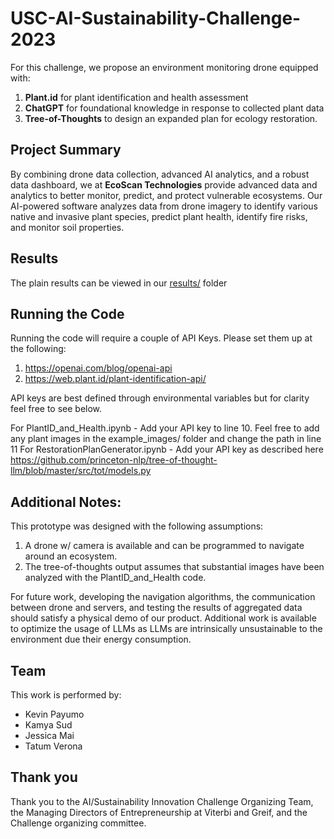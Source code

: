# USC-AI-Sustainability-Challenge-2023

For this challenge, we propose an environment monitoring drone equipped with:
1. **Plant.id** for plant identification and health assessment
2. **ChatGPT** for foundational knowledge in response to collected plant data
3. **Tree-of-Thoughts** to design an expanded plan for ecology restoration.

## Project Summary
By combining drone data collection, advanced AI analytics, and a robust data dashboard, we at **EcoScan Technologies** provide advanced data and analytics to better monitor, predict, and protect vulnerable ecosystems. Our AI-powered software analyzes data from drone imagery to identify various native and invasive plant species, predict plant health, identify fire risks, and monitor soil properties.

## Results
The plain results can be viewed in our [results/](results/) folder

## Running the Code
Running the code will require a couple of API Keys. Please set them up at the following:
1. https://openai.com/blog/openai-api
2. https://web.plant.id/plant-identification-api/

API keys are best defined through environmental variables but for clarity feel free to see below. 

For PlantID_and_Health.ipynb - Add your API key to line 10. Feel free to add any plant images in the example_images/ folder and change the path in line 11
For RestorationPlanGenerator.ipynb - Add your API key as described here https://github.com/princeton-nlp/tree-of-thought-llm/blob/master/src/tot/models.py

## Additional Notes:
This prototype was designed with the following assumptions:

1. A drone w/ camera is available and can be programmed to navigate around an ecosystem.
2.  The tree-of-thoughts output assumes that substantial images have been analyzed with the PlantID_and_Health code.

For future work, developing the navigation algorithms, the communication between drone and servers, and testing the results of aggregated data should satisfy a physical demo of our product. Additional work is available to optimize the usage of LLMs as LLMs are intrinsically unsustainable to the environment due their energy consumption.

## Team
This work is performed by:
- Kevin Payumo
- Kamya Sud
- Jessica Mai
- Tatum Verona

## Thank you
Thank you to the AI/Sustainability Innovation Challenge Organizing Team, the Managing Directors of Entrepreneurship at Viterbi and Greif, and the Challenge organizing committee.
